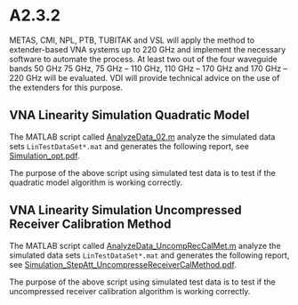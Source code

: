 # A2.3.2

METAS, CMI, NPL, PTB, TUBITAK and VSL will apply the method to extender-based VNA systems up to 220 GHz and implement the necessary software to automate the process. At least two out of the four waveguide bands 50 GHz   75 GHz, 75 GHz – 110 GHz, 110 GHz – 170 GHz and 170 GHz – 220 GHz will be evaluated. VDI will provide technical advice on the use of the extenders for this purpose.

## VNA Linearity Simulation Quadratic Model

The MATLAB script called [AnalyzeData_02.m](VNA_Linearity_Simulation_Quadratic_Model/AnalyzeData_02.m) analyze the simulated data sets `LinTestDataSet*.mat` and generates the following report, see [Simulation_opt.pdf](VNA_Linearity_Simulation_Quadratic_Model/Simulation_opt.pdf).

The purpose of the above script using simulated test data is to test if the quadratic model algorithm is working correctly.

## VNA Linearity Simulation Uncompressed Receiver Calibration Method

The MATLAB script called [AnalyzeData_UncompRecCalMet.m](VNA_Linearity_Simulation_Uncompressed_Receiver_Calibration_Method/AnalyzeData_UncompRecCalMet.m) analyze the simulated data sets `LinTestDataSet*.mat` and generates the following report, see [Simulation_StepAtt_UncompresseReceiverCalMethod.pdf](VNA_Linearity_Simulation_Uncompressed_Receiver_Calibration_Method/Simulation_StepAtt_UncompresseReceiverCalMethod.pdf).

The purpose of the above script using simulated test data is to test if the uncompressed receiver calibration algorithm is working correctly.
